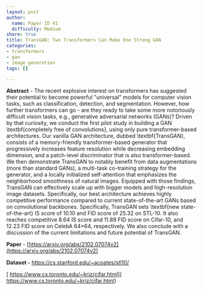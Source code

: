 ```yaml
---
layout: post
author:
  name: Paper ID 41
  difficulty: Medium
share: true
title: TransGAN: Two Transformers Can Make One Strong GAN
categories:
- transformers
- gan
- image generation
tags: []

---
```

**Abstract** - The recent explosive interest on transformers has suggested their potential to become powerful "universal" models for computer vision tasks, such as classification, detection, and segmentation. However, how further transformers can go - are they ready to take some more notoriously difficult vision tasks, e.g., generative adversarial networks (GANs)? Driven by that curiosity, we conduct the first pilot study in building a GAN \textbf{completely free of convolutions}, using only pure transformer-based architectures. Our vanilla GAN architecture, dubbed \textbf{TransGAN}, consists of a memory-friendly transformer-based generator that progressively increases feature resolution while decreasing embedding dimension, and a patch-level discriminator that is also transformer-based. We then demonstrate TransGAN to notably benefit from data augmentations (more than standard GANs), a multi-task co-training strategy for the generator, and a locally initialized self-attention that emphasizes the neighborhood smoothness of natural images. Equipped with those findings, TransGAN can effectively scale up with bigger models and high-resolution image datasets. Specifically, our best architecture achieves highly competitive performance compared to current state-of-the-art GANs based on convolutional backbones. Specifically, TransGAN sets \textbf{new state-of-the-art} IS score of 10.10 and FID score of 25.32 on STL-10. It also reaches competitive 8.64 IS score and 11.89 FID score on Cifar-10, and 12.23 FID score on CelebA 64×64, respectively. We also conclude with a discussion of the current limitations and future potential of TransGAN.

**Paper** - [https://arxiv.org/abs/2102.07074v2](https://arxiv.org/abs/2102.07074v2)

**Dataset -** [https://cs.stanford.edu/~acoates/stl10/ ](https://cs.stanford.edu/~acoates/stl10/ )

[ https://www.cs.toronto.edu/~kriz/cifar.html]( https://www.cs.toronto.edu/~kriz/cifar.html)
    
